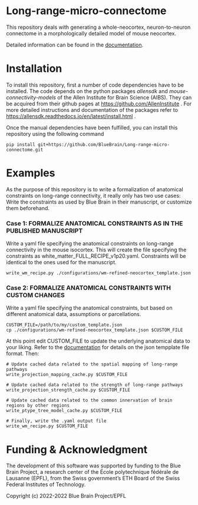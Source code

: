 # Long-range-micro-connectome

This repository deals with generating a whole-neocortex, neuron-to-neuron connectome in a morphologically detailed model of mouse neocortex.

Detailed information can be found in the [documentation](DOCUMENTATION.pdf).

# Installation

To install this repository, first a number of code dependencies have to be installed. The code depends on the python packages _allensdk_ and _mouse-connectivity-models_ of the Allen Institute for Brain Science (AIBS). They can be acquired from their github pages at https://github.com/AllenInstitute . For more detailed instructions and documentation of the packages refer to https://allensdk.readthedocs.io/en/latest/install.html .

Once the manual dependencies have been fulfilled, you can install this repository using the following command

```
pip install git+https://github.com/BlueBrain/Long-range-micro-connectome.git
```

# Examples
As the purpose of this repository is to write a formalization of anatomical constraints on long-range connectivity, it really only has two use cases: Write the constraints as used by Blue Brain in their manuscript, or customize them beforehand.
### Case 1: FORMALIZE ANATOMICAL CONSTRAINTS AS IN THE PUBLISHED MANUSCRIPT
Write a yaml file specifying the anatomical constraints on long-range connectivity in the mouse isocortex.
This will create the file specifying the constraints as white_matter_FULL_RECIPE_v1p20.yaml.
Constraints will be identical to the ones used for the manuscript.
```
write_wm_recipe.py ./configurations/wm-refined-neocortex_template.json
```

### Case 2: FORMALIZE ANATOMICAL CONSTRAINTS WITH CUSTOM CHANGES
Write a yaml file specifying the anatomical constraints, but based on different anatomical data, assumptions or parcellations.
```
CUSTOM_FILE=/path/to/my/custom_template.json
cp ./configurations/wm-refined-neocortex_template.json $CUSTOM_FILE
```
At this point edit CUSTOM_FILE to update the underlying anatomical data to your liking. Refer to the [documentation](DOCUMENTATION.pdf) for details on the json tempplate file format. Then:
```
# Update cached data related to the spatial mapping of long-range pathways
write_projection_mapping_cache.py $CUSTOM_FILE  

# Update cached data related to the strength of long-range pathways
write_projection_strength_cache.py $CUSTOM_FILE  

# Update cached data related to the common innervation of brain regions by other regions
write_ptype_tree_model_cache.py $CUSTOM_FILE 

# Finally, write the .yaml output file
write_wm_recipe.py $CUSTOM_FILE  
```

# Funding & Acknowledgment

The development of this software was supported by funding to the Blue Brain Project, a research center of the École polytechnique fédérale de Lausanne (EPFL), from the Swiss government’s ETH Board of the Swiss Federal Institutes of Technology.

Copyright (c) 2022-2022 Blue Brain Project/EPFL

